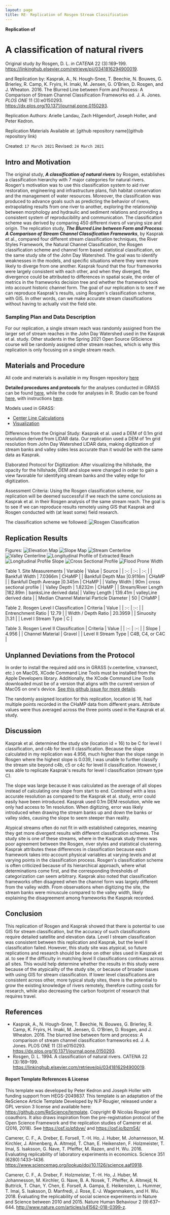 ```yaml
---
layout: page
title: RE- Replication of Rosgen Stream Classification
---
```



**Replication of**
# A classification of natural rivers

Original study *by* Rosgen, D. L.
*in* *CATENA* 22 (3):169–199. https://linkinghub.elsevier.com/retrieve/pii/0341816294900019.

and Replication by: Kasprak, A., N. Hough-Snee, T. Beechie, N. Bouwes, G. Brierley, R. Camp, K. Fryirs, H. Imaki, M. Jensen, G. O’Brien, D. Rosgen, and J. Wheaton. 2016. The Blurred Line between Form and Process: A Comparison of Stream Channel Classification Frameworks ed. J. A. Jones. *PLOS ONE* 11 (3):e0150293. https://dx.plos.org/10.1371/journal.pone.0150293.

Replication Authors:
Arielle Landau, Zach Hilgendorf, Joseph Holler, and Peter Kedron.

Replication Materials Available at: [github repository name](github repository link)

Created: `17 March 2021`
Revised: `24 March 2021`

## Intro and Motivation

The original study, ***A classification of natural rivers*** by Rosgen, establishes a classification hierarchy with 7 major categories for natural rivers. Rosgen's motivation was to use this classification system to aid river restoration, engineering and infrastructure plans, fish habitat conservation and the management of water resources. Moreover, the classification was produced to advance goals such as predicting the behavior of rivers, extrapolating results from one river to another, exploring the relationship between morphology and hydraulic and sediment relations and providing a consistent system of reproducibility and communication. The classification scheme was derived by comparing 450 different rivers of varying size and origin. The replication study, ***The Blurred Line between Form and Process: A Comparison of Stream Channel Classification Frameworks***, by Kasprak et al., compared four different stream classification techniques, the River Styles Framework, the Natural Channel Classification, the Rosgen classification scheme and channel form based statistical classification, on the same study site of the John Day Watershed. The goal was to identify weaknesses in the models, and specific situations where they were more likely to diverge from one another. Kasprak found that the four frameworks were largely consistent with each other, and when they diverged, the divergence could be attributed to differences in spatial scale, the order of metrics in the frameworks decision tree and whether the framework took into account historic channel form. The goal of our replication is to see if we can reproduce Kasprak's results, using Rosgen's classification scheme, with GIS. In other words, can we make accurate stream classifications without having to actually visit the field site.

### Sampling Plan and Data Description

For our replication, a single stream reach was randomly assigned from the larger set of stream reaches in the John Day Watershed used in the Kasprak et al. study. Other students in the Spring 2021 Open Source GIScience course will be randomly assigned other stream reaches, which is why this replication is only focusing on a single stream reach.

## Materials and Procedure

All code and materials is available in my Rosgen repository [here](https://github.com/alandaux/RE-rosgen)

 **Detailed procedures and protocols** for the analyses conducted in GRASS can be found [here](assets/1-Research_Protocol_GRASS.pdf), while the code for analyses in R. Studio can be found [here](assets/2-ProfileViewer.Rmd), with instructions [here](assets/3-Classifying.pdf).

Models used in GRASS:
* [Center Line Calculations](center_line_length.gxm)
* [Visualization](visualize.gxm)

Differences from the Original Study:
Kasprak et al. used a DEM of 0.1m grid resolution derived from LIDAR data. Our replication used a DEM of 1m grid resolution from John Day Watershed LIDAR data, making digitization of stream banks and valley sides less accurate than it would be with the same data as Kasprak.  

Elaborated Protocol for Digitization:
After visualizing the hillshade, the opacity for the hillshade, DEM and slope were changed in order to gain a view favorable for identifying stream banks and the valley edge for digitization.

Assessment Criteria:
Using the Rosgen classification scheme, our replication will be deemed successful if we reach the same conclusions as Kasprak et al. in their Rosgen analysis of the same stream reach. The goal is to see if we can reproduce results remotely using GIS that Kasprak and Rosgen conducted with (at least some) field research.

The classification scheme we followed:
![Rosgen Classification](assets/RosgenScreenshot.png)

## Replication Results

Figures:
![Elevation Map](assets/elevationStudySiteMap.png)
![Slope Map](assets/slopeStudySiteMap.png)
![Stream Centerline](assets/streamCenterlineMap.png)
![Valley Centerline](assets/valleyCenterlineMap.png)
![Longitudinal Profile of Extracted Reach](assets/longProfExtracted.png)
![Longitudinal Profile Slope](assets/slopeLongProfile.png)
![Cross Sectional Profile](assets/crossSectionalProfile.png)
![Flood Prone Width](assets/floodWidth.png)

Table 1. Site Measurements
| Variable | Value | Source |
| :-: | :-: | :-: |
| Bankfull Width | 7.0366m | CHaMP |
| Bankfull Depth Max |0.9116m | CHaMP |
| Bankfull Depth Average |0.345m | CHaMP |
| Valley Width | 90m | cross sectional profile |
| Valley Depth | 1.8232m | CHaMP |
| Stream/River Length |182.89m | banksLine derived data|
| Valley Length | 139.41m | valleyLine derived data |
| Median Channel Material Particle Diameter | 50 | CHaMP |

Table 2. Rosgen Level I Classification
| Criteria | Value |
| :-: | :-: |
| Entrenchment Ratio | 12.79 |
| Width / Depth Ratio | 20.3959 |
| Sinuosity |1.31 |
| Level I Stream Type | C |

Table 3. Rosgen Level II Classification
| Criteria | Value |
| :-: | :-: |
| Slope | 4.956 |
| Channel Material | Gravel |
| Level II Stream Type | C4B, C4, or C4C |


## Unplanned Deviations from the Protocol

In order to install the required add ons in GRASS (v.centerline, v.transect, etc.) on MacOS, XCode Command Line Tools must be installed from the Apple Developers library. Additionally, the XCode Command Line Tools downloaded must be of a version that aligns with the current version of MacOS on one's device. [See this github issue for more details](https://github.com/GIS4DEV/RE-rosgen/issues/2).

The randomly assigned location for this replication, location id 16, had multiple points recorded in the CHaMP data from different years. Attribute values were thus averaged across the three points used in the Kasprak et al. study.

## Discussion
Kasprak et al. determined the study site (location id = 16) to be C for level I classification, and c4b for level II classification. Because the slope calculated in my replication was 4.956, much higher than the slope range in Rosgen where the highest slope is 0.039, I was unable to further classify the stream site beyond c4b, c5 or c4c for level II classification. However, I was able to replicate Kasprak's results for level I classification (stream type C).

The slope was large because it was calculated as the average of all slopes instead of calculating one slope from start to end. Combined with a less accurate resolution as compared to the Kasprak et al. study, error could easily have been introduced. Kasprak used 0.1m DEM resolution, while we only had access to 1m resolution. When digitizing, error was likely introduced when drawing the stream banks up and down the banks or valley sides, causing the slope to seem steeper than reality.

Atypical streams often do not fit in with established categories, meaning they get more divergent results with different classification schemes. The study site is one of these streams, where in the Kasprak study there was poor agreement between the Rosgen, river styles and statistical clustering. Kasprak attributes these differences in classification because each framework takes into account physical variables at varying levels and at varying points in the classification process. Rosgen's classification scheme is often criticized because of its hierarchical approach, where what determinations come first, and the corresponding thresholds of categorization can seem arbitrary. Kasprak also noted that classification frameworks often disagreed when the channel form was largely different from the valley width. From observations when digitizing the site, the stream banks were minuscule compared to the valley width, likely explaining the disagreement among frameworks the Kasprak recorded.

## Conclusion

This replication of Rosgen and Kasprak showed that there is potential to use GIS for stream classification, but the accuracy of such classifications require detailed satellite and elevation data. Level I stream classification was consistent between this replication and Kasprak, but the level II classification failed. However, this study site was atypical, so future replications and research should be done on other sites used in Kasprak et al. to see if the difficulty in matching level II classifications continues across all sites. This would help determine whether the results in this study were because of the atypicality of the study site, or because of broader issues with using GIS for stream classification. If lower level classifications are consistent across other, more typical study sites, there is the potential to grow the existing knowledge of rivers remotely, therefore cutting costs for research, while also decreasing the carbon footprint of research that requires travel.


## References

* Kasprak, A., N. Hough-Snee, T. Beechie, N. Bouwes, G. Brierley, R. Camp, K. Fryirs, H. Imaki, M. Jensen, G. O’Brien, D. Rosgen, and J. Wheaton. 2016. The blurred line between form and process: A comparison of stream channel classification frameworks ed. J. A. Jones. PLOS ONE 11 (3):e0150293. https://dx.plos.org/10.1371/journal.pone.0150293.
* Rosgen, D. L. 1994. A classification of natural rivers. CATENA 22 (3):169–199. https://linkinghub.elsevier.com/retrieve/pii/0341816294900019.


####  Report Template References & License

This template was developed by Peter Kedron and Joseph Holler with funding support from HEGS-2049837. This template is an adaptation of the ReScience Article Template Developed by N.P Rougier, released under a GPL version 3 license and available here: https://github.com/ReScience/template. Copyright © Nicolas Rougier and coauthors. It also draws inspiration from the pre-registration protocol of the Open Science Framework and the replication studies of Camerer et al. (2016, 2018). See https://osf.io/pfdyw/ and https://osf.io/bzm54/

Camerer, C. F., A. Dreber, E. Forsell, T.-H. Ho, J. Huber, M. Johannesson, M. Kirchler, J. Almenberg, A. Altmejd, T. Chan, E. Heikensten, F. Holzmeister, T. Imai, S. Isaksson, G. Nave, T. Pfeiffer, M. Razen, and H. Wu. 2016. Evaluating replicability of laboratory experiments in economics. Science 351 (6280):1433–1436. https://www.sciencemag.org/lookup/doi/10.1126/science.aaf0918.

Camerer, C. F., A. Dreber, F. Holzmeister, T.-H. Ho, J. Huber, M. Johannesson, M. Kirchler, G. Nave, B. A. Nosek, T. Pfeiffer, A. Altmejd, N. Buttrick, T. Chan, Y. Chen, E. Forsell, A. Gampa, E. Heikensten, L. Hummer, T. Imai, S. Isaksson, D. Manfredi, J. Rose, E.-J. Wagenmakers, and H. Wu. 2018. Evaluating the replicability of social science experiments in Nature and Science between 2010 and 2015. Nature Human Behaviour 2 (9):637–644. http://www.nature.com/articles/s41562-018-0399-z.

